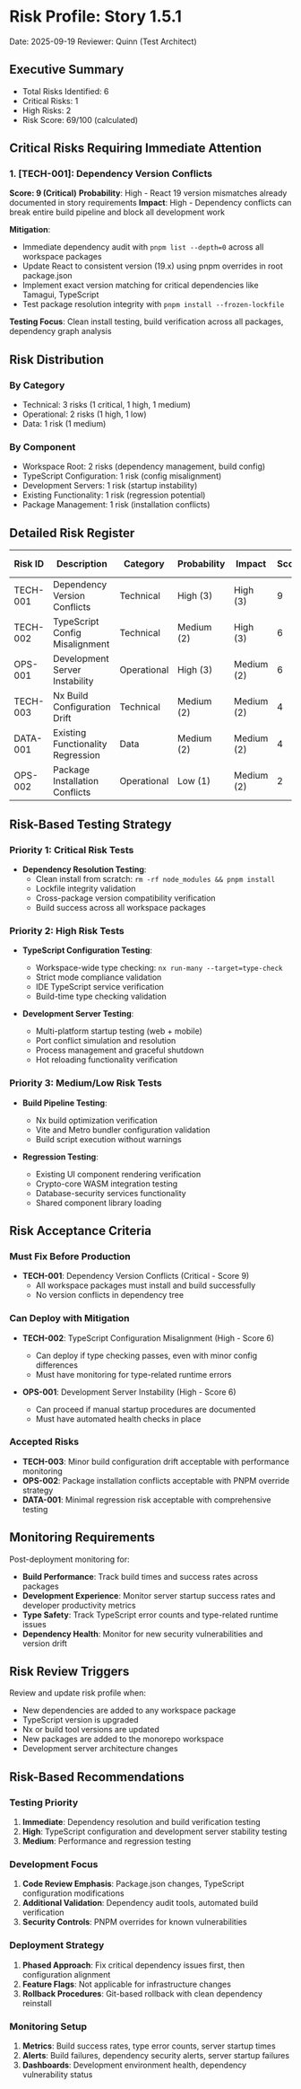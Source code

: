 # Risk Profile: Story 1.5.1

Date: 2025-09-19
Reviewer: Quinn (Test Architect)

## Executive Summary

- Total Risks Identified: 6
- Critical Risks: 1
- High Risks: 2
- Risk Score: 69/100 (calculated)

## Critical Risks Requiring Immediate Attention

### 1. [TECH-001]: Dependency Version Conflicts

**Score: 9 (Critical)**
**Probability**: High - React 19 version mismatches already documented in story requirements
**Impact**: High - Dependency conflicts can break entire build pipeline and block all development work

**Mitigation**:

- Immediate dependency audit with `pnpm list --depth=0` across all workspace packages
- Update React to consistent version (19.x) using pnpm overrides in root package.json
- Implement exact version matching for critical dependencies like Tamagui, TypeScript
- Test package resolution integrity with `pnpm install --frozen-lockfile`

**Testing Focus**: Clean install testing, build verification across all packages, dependency graph analysis

## Risk Distribution

### By Category

- Technical: 3 risks (1 critical, 1 high, 1 medium)
- Operational: 2 risks (1 high, 1 low)
- Data: 1 risk (1 medium)

### By Component

- Workspace Root: 2 risks (dependency management, build config)
- TypeScript Configuration: 1 risk (config misalignment)
- Development Servers: 1 risk (startup instability)
- Existing Functionality: 1 risk (regression potential)
- Package Management: 1 risk (installation conflicts)

## Detailed Risk Register

| Risk ID  | Description                       | Category    | Probability | Impact     | Score | Priority | Mitigation Strategy |
| -------- | --------------------------------- | ----------- | ----------- | ---------- | ----- | -------- | ------------------- |
| TECH-001 | Dependency Version Conflicts      | Technical   | High (3)    | High (3)   | 9     | Critical | Preventive          |
| TECH-002 | TypeScript Config Misalignment    | Technical   | Medium (2)  | High (3)   | 6     | High     | Preventive          |
| OPS-001  | Development Server Instability    | Operational | High (3)    | Medium (2) | 6     | High     | Corrective          |
| TECH-003 | Nx Build Configuration Drift      | Technical   | Medium (2)  | Medium (2) | 4     | Medium   | Preventive          |
| DATA-001 | Existing Functionality Regression | Data        | Medium (2)  | Medium (2) | 4     | Medium   | Detective           |
| OPS-002  | Package Installation Conflicts    | Operational | Low (1)     | Medium (2) | 2     | Low      | Preventive          |

## Risk-Based Testing Strategy

### Priority 1: Critical Risk Tests

- **Dependency Resolution Testing**:
  - Clean install from scratch: `rm -rf node_modules && pnpm install`
  - Lockfile integrity validation
  - Cross-package version compatibility verification
  - Build success across all workspace packages

### Priority 2: High Risk Tests

- **TypeScript Configuration Testing**:
  - Workspace-wide type checking: `nx run-many --target=type-check`
  - Strict mode compliance validation
  - IDE TypeScript service verification
  - Build-time type checking validation

- **Development Server Testing**:
  - Multi-platform startup testing (web + mobile)
  - Port conflict simulation and resolution
  - Process management and graceful shutdown
  - Hot reloading functionality verification

### Priority 3: Medium/Low Risk Tests

- **Build Pipeline Testing**:
  - Nx build optimization verification
  - Vite and Metro bundler configuration validation
  - Build script execution without warnings

- **Regression Testing**:
  - Existing UI component rendering verification
  - Crypto-core WASM integration testing
  - Database-security services functionality
  - Shared component library loading

## Risk Acceptance Criteria

### Must Fix Before Production

- **TECH-001**: Dependency Version Conflicts (Critical - Score 9)
  - All workspace packages must install and build successfully
  - No version conflicts in dependency tree

### Can Deploy with Mitigation

- **TECH-002**: TypeScript Configuration Misalignment (High - Score 6)
  - Can deploy if type checking passes, even with minor config differences
  - Must have monitoring for type-related runtime errors

- **OPS-001**: Development Server Instability (High - Score 6)
  - Can proceed if manual startup procedures are documented
  - Must have automated health checks in place

### Accepted Risks

- **TECH-003**: Minor build configuration drift acceptable with performance monitoring
- **OPS-002**: Package installation conflicts acceptable with PNPM override strategy
- **DATA-001**: Minimal regression risk acceptable with comprehensive testing

## Monitoring Requirements

Post-deployment monitoring for:

- **Build Performance**: Track build times and success rates across packages
- **Development Experience**: Monitor server startup success rates and developer productivity metrics
- **Type Safety**: Track TypeScript error counts and type-related runtime issues
- **Dependency Health**: Monitor for new security vulnerabilities and version drift

## Risk Review Triggers

Review and update risk profile when:

- New dependencies are added to any workspace package
- TypeScript version is upgraded
- Nx or build tool versions are updated
- New packages are added to the monorepo workspace
- Development server architecture changes

## Risk-Based Recommendations

### Testing Priority

1. **Immediate**: Dependency resolution and build verification testing
2. **High**: TypeScript configuration and development server stability testing
3. **Medium**: Performance and regression testing

### Development Focus

1. **Code Review Emphasis**: Package.json changes, TypeScript configuration modifications
2. **Additional Validation**: Dependency audit tools, automated build verification
3. **Security Controls**: PNPM overrides for known vulnerabilities

### Deployment Strategy

1. **Phased Approach**: Fix critical dependency issues first, then configuration alignment
2. **Feature Flags**: Not applicable for infrastructure changes
3. **Rollback Procedures**: Git-based rollback with clean dependency reinstall

### Monitoring Setup

1. **Metrics**: Build success rates, type error counts, server startup times
2. **Alerts**: Build failures, dependency security alerts, server startup failures
3. **Dashboards**: Development environment health, dependency vulnerability status
